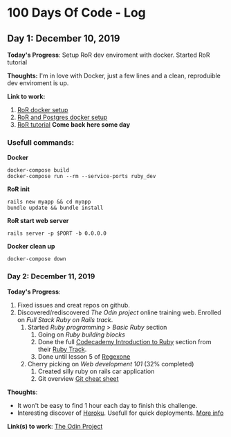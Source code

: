 # 100 Days Of Code - Log

## Day 1: December 10, 2019

**Today's Progress**: Setup RoR dev enviroment with docker. Started RoR tutorial

**Thoughts:** I'm in love with Docker, just a few lines and a clean, reproduible dev enviroment is up.

**Link to work:** 
1. [RoR docker setup](https://www.freecodecamp.org/news/painless-rails-development-environment-setup-with-docker/)
1. [RoR and Postgres docker setup](https://medium.com/better-programming/setting-up-rails-with-postgres-using-docker-426c853e8590)
1. [RoR tutorial](https://www.freecodecamp.org/news/lets-create-an-intermediate-level-ruby-on-rails-application-d7c6e997c63f/) **Come back here some day**

### Usefull commands:
**Docker**
```
docker-compose build
docker-compose run --rm --service-ports ruby_dev
```
**RoR init**
```
rails new myapp && cd myapp
bundle update && bundle install
```
**RoR start web server**
```
rails server -p $PORT -b 0.0.0.0
```
**Docker clean up**
```
docker-compose down
```

### Day 2: December 11, 2019

**Today's Progress**: 
1. Fixed issues and creat repos on github.
1. Discovered/rediscovered _The Odin project_ online training web. Enrolled on _Full Stack Ruby on Rails track_.
   1. Started _Ruby programming_ > _Basic Ruby_ section
      1. Going on _Ruby building blocks_
      1. Done the full [Codecademy Introduction to Ruby](https://www.codecademy.com/courses/learn-ruby/lessons/introduction-to-ruby/) section from their [Ruby Track](https://www.codecademy.com/catalog/language/ruby).
      1. Done until lesson 5 of [Regexone](https://regexone.com/lesson/repeating_characters?)
   1. Cherry picking on _Web development 101_ (32% completed)
      1. Created silly ruby on rails car application
      1. Git overview [Git cheat sheet](https://education.github.com/git-cheat-sheet-education.pdf)

**Thoughts**: 
* It won't be easy to find 1 hour each day to finish this challenge.
* Interesting discover of [Heroku](https://www.heroku.com/). Usefull for quick deployments. [More info](https://www.theodinproject.com/courses/web-development-101/lessons/your-first-rails-application?ref=lnav#step-2-initialize-git-and-push-to-github) 

**Link(s) to work**: [The Odin Project](https://www.theodinproject.com/)
